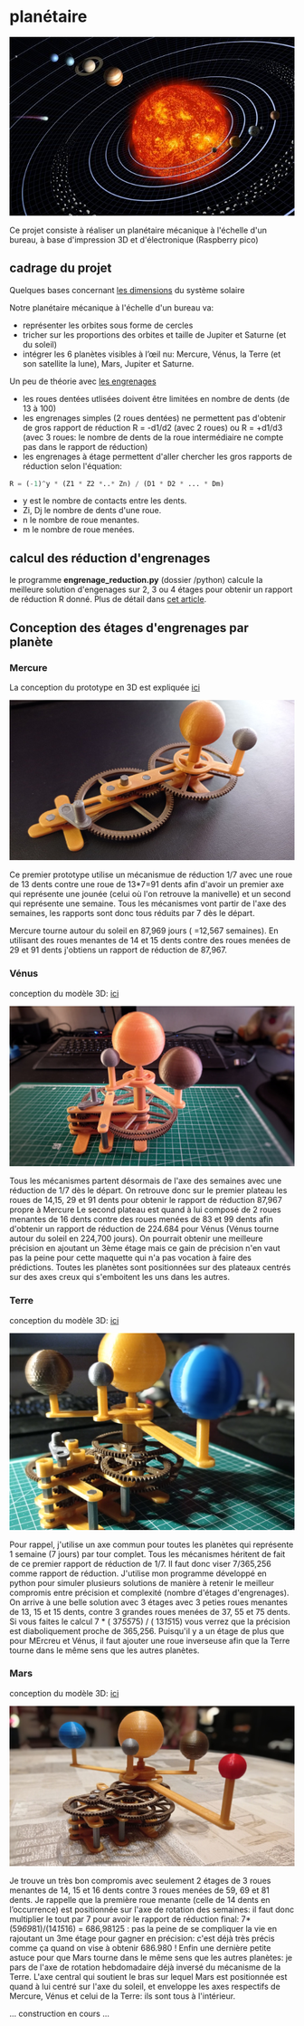 # planétaire

![système solaire](_gitdoc/solar-system.jpg)

Ce projet consiste à réaliser un planétaire mécanique à l'échelle d'un bureau, à base d'impression 3D et d'électronique (Raspberry pico)

## cadrage du projet 

Quelques bases concernant [les dimensions](https://www.papsdroid.fr/post/planetaire) du système solaire

Notre planétaire mécanique à l'échelle d'un bureau va:
* représenter les orbites sous forme de cercles
* tricher sur les proportions des orbites et taille de Jupiter et Saturne (et du soleil)
* intégrer les 6 planètes visibles à l’œil nu: Mercure, Vénus, la Terre (et son satellite la lune), Mars, Jupiter et Saturne.

Un peu de théorie avec [les engrenages](https://www.papsdroid.fr/post/planetaire-engrenages)
* les roues dentées utlisées doivent être limitées en nombre de dents (de 13 à 100)
* les engrenages simples (2 roues dentées) ne permettent pas d'obtenir de gros rapport de réduction R = -d1/d2 (avec 2 roues) ou R = +d1/d3 (avec 3 roues: le nombre de dents de la roue intermédiaire ne compte pas dans le rapport de réduction)
* les engrenages à étage permettent d'aller chercher les gros rapports de réduction selon l'équation:

```python
R = (-1)^y * (Z1 * Z2 *..* Zn) / (D1 * D2 * ... * Dm)
```

* y est le nombre de contacts entre les dents.
* Zi, Dj le nombre de dents d'une roue.
* n le nombre de roue menantes.
* m le nombre de roue menées.


## calcul des réduction d'engrenages 

le programme **engrenage_reduction.py** (dossier /python) calcule la meilleure solution d'engenages sur 2, 3 ou 4 étages pour obtenir un rapport de réduction R donné. Plus de détail dans [cet article](https://www.papsdroid.fr/post/planetaire-calcul-engrenages).

## Conception des étages d'engrenages par planète

### Mercure
La conception du prototype en 3D est expliquée [ici](https://www.papsdroid.fr/post/mercure)

![Mercure](_gitdoc/Mercure.jpg)

Ce premier prototype utilise un mécanismue de réduction 1/7 avec une roue de 13 dents contre une roue de 13*7=91 dents afin d'avoir un premier axe qui représente une jounée (celui où l'on retrouve la manivelle) et un second qui représente une semaine. Tous les mécanismes vont partir de l'axe des semaines, les rapports sont donc tous réduits par 7 dès le départ.

Mercure tourne autour du soleil en 87,969 jours ( =12,567 semaines). En utilisant des roues menantes de 14  et 15 dents contre des roues menées de 29 et 91 dents j'obtiens un rapport de réduction de 87,967.


### Vénus
conception du modèle 3D: [ici](https://www.papsdroid.fr/post/venus)

![Venus](_gitdoc/Venus.jpeg)

Tous les mécanismes partent désormais de l'axe des semaines avec une réduction de 1/7 dès le départ.
On retrouve donc sur le premier plateau les roues de 14,15, 29 et 91 dents pour obtenir le rapport de réduction 87,967 propre à Mercure 
Le second plateau est quand à lui composé de 2 roues menantes de 16 dents contre des roues menées de 83 et 99 dents afin d'obtenir un rapport de réduction de 224.684 pour Vénus (Vénus tourne autour du soleil en 224,700 jours). On pourrait obtenir une meilleure précision en ajoutant un 3ème étage mais ce gain de précision n'en vaut pas la peine pour cette maquette qui n'a pas vocation à faire des prédictions.
Toutes les planètes sont positionnées sur des plateaux centrés sur des axes creux qui s'emboitent les uns dans les autres.

### Terre
conception du modèle 3D: [ici](https://www.papsdroid.fr/post/terre)

![Terre](_gitdoc/Terre.jpg)

Pour rappel, j'utilise un axe commun pour toutes les planètes qui représente 1 semaine (7 jours) par tour complet. Tous les mécanismes héritent de fait de ce premier rapport de réduction de 1/7. Il faut donc viser 7/365,256 comme rapport de réduction. J'utilise mon programme développé en python pour simuler plusieurs solutions de manière à retenir le meilleur compromis entre précision et complexité (nombre d'étages d'engrenages). On arrive à une belle solution avec 3 étages avec 3 peties roues menantes de 13, 15 et 15 dents, contre 3 grandes roues menées de 37, 55 et 75 dents. Si vous faites le calcul 7 * ( 37*55*75) / ( 13*15*15) vous verrez que la précision est diaboliquement proche de 365,256. Puisqu'il y a un étage de plus que pour MErcreu et Vénus, il faut ajouter une roue inverseuse afin que la Terre tourne dans le même sens que les autres planètes.

### Mars
conception du modèle 3D: [ici](https://www.papsdroid.fr/post/_mars)

![Mars](_gitdoc/Mars.jpg)

Je trouve un très bon compromis avec seulement 2 étages de 3 roues menantes de 14, 15 et 16 dents contre 3 roues menées de 59, 69 et 81 dents. Je rappelle que la première roue menante (celle de 14 dents en l’occurrence) est positionnée sur l'axe de rotation des semaines: il faut donc multiplier le tout par 7 pour avoir le rapport de réduction final: 7*(59*69*81)/(14*15*16) = 686,98125 : pas la peine de se compliquer la vie en rajoutant un 3me étage pour gagner en précision: c'est déjà très précis comme ça quand on vise à obtenir 686.980 ! Enfin une dernière petite astuce pour que Mars tourne dans le même sens que les autres planètes: je pars de l'axe de rotation hebdomadaire déjà inversé du mécanisme de la Terre. L'axe central qui soutient le bras sur lequel Mars est positionnée est quand à lui centré sur l'axe du soleil, et enveloppe les axes respectifs de Mercure, Vénus et celui de la Terre: ils sont tous à l'intérieur.


... construction en cours ...
